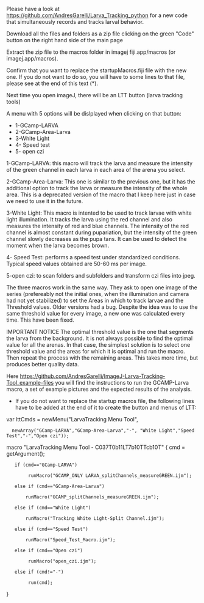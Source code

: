 Please have a look at https://github.com/AndresGarelli/Larva_Tracking_python for a new code that simultaneously records and tracks larval behavior.


Download all the files and folders as a zip file clicking on the green "Code" button on the right hand side of the main page

Extract the zip file to the macros folder in imagej fiji.app/macros (or imagej.app/macros).

Confirm that you want to replace the startupMacros.fiji file with the new one. If you do not want to do so, you will have to some lines to that file, please see at the end of this text (*).

Next time you open imageJ, there will be an LTT button (larva tracking tools)

A menu with 5 options will be dislplayed when clicking on that button:

- 1-GCamp-LARVA 
- 2-GCamp-Area-Larva 
- 3-White Light 
- 4- Speed test 
- 5- open czi


1-GCamp-LARVA: this macro will track the larva and measure the intensity of the green channel in each larva in each area of the arena you select.

2-GCamp-Area-Larva: This one is similar to the previous one, but it has the additional option to track the larva or measure the intensity of the whole area. This is a deprecated version of the macro that I keep here just in case we need to use it in the future.

3-White Light: This macro is intented to be used to track larvae with white light illumination. It tracks the larva using the red channel and also measures the intensity of red and blue channels. The intensity of the red channel is almost constant during pupariation, but the intensity of the green channel slowly decreases as the pupa tans. It can be used to detect the moment when the larva becomes brown.

4- Speed Test: performs a speed test under standardized conditions. Typical speed values obtained are 50-60 ms per image.

5-open czi: to scan folders and subfolders and transform czi files into jpeg.

The three macros work in the same way. They ask to open one image of the series (prefereably not the initial ones, when the illumination and camera had not yet stabilized) to set the Areas in which to track larvae and the Threshold values. Older versions had a bug. Despite the idea was to use the same threshold value for every image, a new one was calculated every time. This have been fixed.

IMPORTANT NOTICE The optimal threshold value is the one that segments the larva from the background. It is not always possible to find the optimal value for all the arenas. In that case, the simplest solution is to select one threshold value and the areas for which it is optimal and run the macro. Then repeat the process with the remaining areas. This takes more time, but produces better quality data.

Here https://github.com/AndresGarelli/ImageJ-Larva-Tracking-Tool_example-files you will find the instructions to run the GCAMP-Larva macro, a set of example pictures and the expected results of the analysis.


* If you do not want to replace the startup macros file, the following lines have to be added at the end of it to create the button and menus of LTT:

var lttCmds = newMenu("LarvaTracking Menu Tool",

      newArray("GCamp-LARVA","GCamp-Area-Larva","-", "White Light","Speed Test","-","Open czi"));


macro "LarvaTracking Menu Tool - C037T0b11LT7b10TTcb10T" {
       cmd = getArgument();
       
       if (cmd=="GCamp-LARVA")
       
       		runMacro("GCAMP_ONLY LARVA_splitChannels_measureGREEN.ijm");
                  
       else if (cmd=="GCamp-Area-Larva")
       
           runMacro("GCAMP_splitChannels_measureGREEN.ijm");
           
       else if (cmd=="White Light")
       
           runMacro("Tracking White Light-Split Channel.ijm");
           
       else if (cmd=="Speed Test")
       
       	   runMacro("Speed_Test_Macro.ijm");
               
       else if (cmd=="Open czi")
       
       		runMacro("open_czi.ijm");
                  
       else if (cmd!="-")
       
            run(cmd);
            
  }
